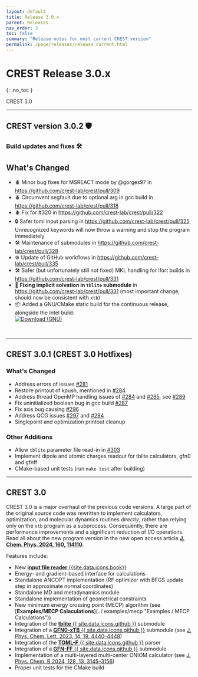 ```yaml
---
layout: default
title: Release 3.0.x
parent: Releases
nav_order: 3
toc: false
summary: "Release notes for most current CREST version"
permalink: /page/releases/release_current.html
---
```


# CREST Release 3.0.x
{: .no_toc }

<div class="label label-green">CREST 3.0</div>

---

## CREST version 3.0.2 🛡️
### Build updates and fixes 🛠️

## What's Changed
* 🪲 Minor bug fixes for MSREACT mode by @gorges97 in https://github.com/crest-lab/crest/pull/309
* 🪲 Circumvent segfault due to optional arg in gcc build in https://github.com/crest-lab/crest/pull/318
* 🪲 Fix for #320 in https://github.com/crest-lab/crest/pull/322
* 🔒 Safer toml input parsing in https://github.com/crest-lab/crest/pull/325 Unrecognized keywords will now throw a warning and stop the program immediately
* 🛠️ Maintenance of submodules in https://github.com/crest-lab/crest/pull/328
* ⚙️ Update of GitHub workflows in https://github.com/crest-lab/crest/pull/335
* 🛠️ Safer (but unfortunately still not fixed) MKL handling for ifort builds in https://github.com/crest-lab/crest/pull/331
* 🌊 **Fixing implicit solvation in `tblite` submodule** in https://github.com/crest-lab/crest/pull/331 (most important change, should now be consistent with `xtb`)
* 📦 Added a GNU/CMake static build for the continuous release, alongside the Intel build:<br>[![Download (GNU)](https://img.shields.io/badge/download-GNU_build_binary-green)](https://github.com/crest-lab/crest/releases/download/latest/crest-gnu-12-ubuntu-latest.tar.xz)

<br>


---

## CREST 3.0.1 (CREST 3.0 Hotfixes) 
### What's Changed
* Address errors of issues [#281](https://github.com/crest-lab/crest/issues/281) 
* Restore printout of kpush, mentioned in [#284](https://github.com/crest-lab/crest/issues/284) 
* Address thread OpenMP handling issues of [#284](https://github.com/crest-lab/crest/issues/284) and [#285](https://github.com/crest-lab/crest/issues/285), see [#289](https://github.com/crest-lab/crest/pull/289)  
* Fix uninitialized boolean bug in gcc build [#287](https://github.com/crest-lab/crest/pull/287) 
* Fix axis bug causing [#296](https://github.com/crest-lab/crest/issues/296) 
* Address QCG issues [#297](https://github.com/crest-lab/crest/issues/297) and [#294](https://github.com/crest-lab/crest/issues/294)
* Singlepoint and optimization printout cleanup

### Other Additions
* Allow `tblite` parameter file read-in in [#303](https://github.com/crest-lab/crest/pull/303)
* Implement dipole and atomic charges readout for tblite calculators, gfn0 and gfnff
* CMake-based unit tests (run `make test` after building)


---

## CREST 3.0 

CREST 3.0 is a major overhaul of the previous code versions. A large part of the original source code was rewritten to implement calculators, optimization, and molecular dynamics routines *directly*, rather than relying only on the `xtb` program as a subprocess. 
Consequently, there are performance improvements and a significant reduction of I/O operations.
Read all about the new program version in the new open access article [**J. Chem. Phys. 2024, 160, 114110**](https://doi.org/10.1063/5.0197592).

Features include:
- New [**input file reader** {{site.data.icons.book}}](../documentation/inputfiles.html              "Documentation / Input Files")
- Energy- and gradient-based interface for calculations
- Standalone ANCOPT implementation (RF optimizer with BFGS update step in approximate normal         coordinates)
- Standalone MD and metadynamics module
- Standalone implementation of geometrical constraints
- New minimum energy crossing point (MECP) algorithm (see [**Examples/MECP Calaculations**](../      examples/mecp   "Examples / MECP Calculations"))
- Integration of the [**tblite** {{ site.data.icons.github }}](https://github.com/tblite/tblite  "tblite on GitHub") submodule
- Integration of a [**GFN0-xTB** {{ site.data.icons.github }}](https://github.com/pprcht/gfn0) submodule (see [J. Phys. Chem. Lett. 2023, 14, 19, 4440–4448](https://doi.org/10.1021/acs.jpclett.3c00494))
- Integration of the [**TOML-F**  {{ site.data.icons.github }}](https://github.com/toml-f/toml-f)    parser
- Integration of a [**GFN-FF** {{ site.data.icons.github }}](https://github.com/pprcht/gfnff) submodule
- Implementation of a multi-layered multi-center ONIOM calculator (see [J. Phys. Chem. B 2024, 128, 13, 3145–3156](https://doi.org/10.1021/acs.jpcb.4c00104))
- Proper unit tests for the CMake build
